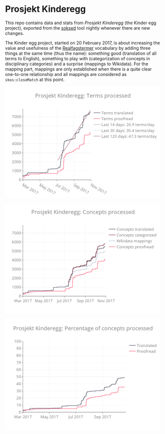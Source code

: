 # Prosjekt Kinderegg

This repo contains data and stats from *Prosjekt Kinderegg* (the Kinder egg project),
exported from the [soksed](https://github.com/danmichaelo/soksed) tool nightly whenever
there are new changes.

The Kinder egg project, started on 20 February 2017, is about increasing the value and usefulness of the [Realfagstermer](https://github.com/realfagstermer/realfagstermer) vocabulary by adding three things at the same time (thus the name): something good (translation of all terms to English), something to play with (categorization of concepts in disciplinary categories) and a surprise (mappings to Wikidata).
For the mapping part, mappings are only established when there is a quite clear one-to-one relationship and all mappings are considered as `skos:closeMatch` at this point.

[![Translation progress: terms](terms.png)](https://plot.ly/~danmichaelo/417/)

[![Translation progress: concept status](concepts.png)](https://plot.ly/~danmichaelo/419/)

[![Translation progress: percentage](concepts_percentage.png)](https://plot.ly/~danmichaelo/421/)

